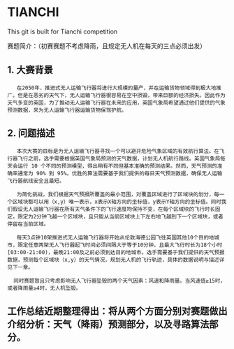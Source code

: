 # TIANCHI
This git is built for Tianchi competition

赛题简介：（初赛赛题不考虑降雨，且规定无人机在每天的三点必须出发）
## 1. 大赛背景

       在2050年，推进式无人运输飞行器将进行大规模的量产，并在运输货物领域得到极大地推广。但是在恶劣的天气下，无人运输飞行器很容易在空中损毁，带来巨额的经济损失。因此作为天气多变的英国，为了推动无人运输飞行器在未来的应用，英国气象局希望通过他们提供的气象预测数据，来为无人运输飞行器运输货物保驾护航。

 

## 2. 问题描述

       本次大赛的目标是为无人运输飞行器寻找一个可以避开危险气象区域的有效航行算法。在飞行器飞行之前，选手需要根据英国气象局预测的天气数据，计划无人机航行路线。英国气象局每天会运行 10 个不同的预测模型，得出稍有不同但基本准确的预测结果。然而，天气预测的准确率通常为 90% 到 95%。优胜的算法需要基于我们提供的每日天气预测数据，确保无人运输飞行器航线安全且最短。

       为简化挑战，我们根据天气预报所覆盖的最小范围，对覆盖区域进行了区域块的划分，每一个区域块都可以用（x,y）唯一表示，x表示X轴方向的坐标值，y表示Y轴方向的坐标值。同时我们假设无人运输飞行器在所有天气条件下的飞行速度均保持不变，在每个区域块的飞行时长固定，限定为2分钟飞越一个区域块，且只能从当前区域块上下左右地飞越到下一个区域块，或者停留在当前区域。

       每天3点钟10架推进式无人运输飞行器将开始从伦敦海德公园飞往英国其他10个目的地城市，限定任意两架无人飞行器起飞时间必须间隔大于等于10分钟，且最大飞行时长为18个小时 [03:00-21:00)，最晚21:00及之前必须到达目的地城市。选手需要基于我们提供的天气预报数据，预测每个区域块（x,y）的天气情况，规划无人机的飞行轨迹，具体的数据说明与描述详见下一章。

      同时赛题暂且只考虑影响无人飞行器坠毁的两个天气因素：风速和降雨量。当风速值≥15时，或者降雨量≥4时，无人机坠毁。


## 工作总结近期整理得出：将从两个方面分别对赛题做出介绍分析：天气（降雨）预测部分，以及寻路算法部分。
